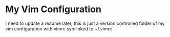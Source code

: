 # My Vim Configuration

I need to update a readme later, this is just a version controlled folder of my vim configuration with vimrc symlinked to ~/.vimrc
